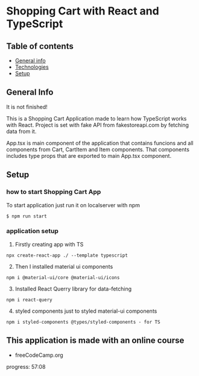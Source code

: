 # Shopping Cart with React and TypeScript

## Table of contents
* [General info](#general-info)
* [Technologies](#technologies)
* [Setup](#setup)

## General Info
It is not finished!

This is a Shopping Cart Application made to learn how TypeScript works 
with React. Project is set with fake API from fakestoreapi.com by fetching data from it.

App.tsx is main component of the application that contains funcions and all components from Cart, CartItem and Item components. That components includes type props that are exported to main App.tsx component.


## Setup
### how to start Shopping Cart App
To start application just run it on localserver with npm
```
$ npm run start
```

### application setup

1. Firstly creating app with TS
```
npx create-react-app ./ --template typescript
```
2. Then I installed material ui components
```
npm i @material-ui/core @material-ui/icons
```
3. Installed React Querry library for data-fetching
```
npm i react-query
```
4. styled components just to styled material-ui components
```
npm i styled-components @types/styled-components - for TS
```


## This application is made with an online course
- freeCodeCamp.org

progress: 57:08